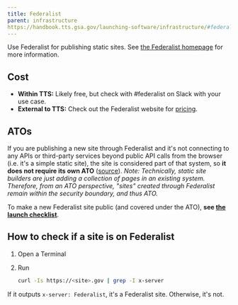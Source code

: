 ```yaml
---
title: Federalist
parent: infrastructure
https://handbook.tts.gsa.gov/launching-software/infrastructure/#federalist
---
```


Use Federalist for publishing static sites. See [the Federalist homepage](https://federalist.18f.gov) for more information.

## Cost

- **Within TTS:** Likely free, but check with #federalist on Slack with your use case.
- **External to TTS:** Check out the Federalist website for [pricing](https://federalist.18f.gov/pricing/).

## ATOs

If you are publishing a new site through Federalist and it's not connecting to any APIs or third-party services beyond public API calls from the browser (i.e. it's a simple static site), the site is considered part of that system, so **it does not require its own ATO** ([source](https://github.com/18F/before-you-ship/issues/95#issuecomment-174011747)). _Note: Technically, static site builders are just adding a collection of pages in an existing system. Therefore, from an ATO perspective, "sites" created through Federalist remain within the security boundary, and thus ATO._

To make a new Federalist site public (and covered under the ATO), **see [the launch checklist](https://federalist.18f.gov/documentation/launch-checklist/)**.

## How to check if a site is on Federalist

1. Open a Terminal
1. Run

   ```sh
   curl -Is https://<site>.gov | grep -I x-server
   ```

If it outputs `x-server: Federalist`, it's a Federalist site. Otherwise, it's not.
